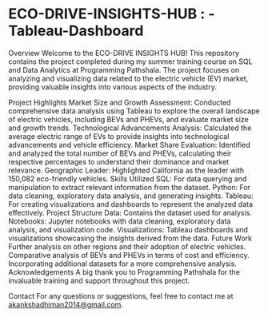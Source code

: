 # ECO-DRIVE-INSIGHTS-HUB : -Tableau-Dashboard
 
Overview
Welcome to the ECO-DRIVE INSIGHTS HUB! This repository contains the project completed during my summer training course on SQL and Data Analytics at Programming Pathshala. The project focuses on analyzing and visualizing data related to the electric vehicle (EV) market, providing valuable insights into various aspects of the industry.

Project Highlights
Market Size and Growth Assessment: Conducted comprehensive data analysis using Tableau to explore the overall landscape of electric vehicles, including BEVs and PHEVs, and evaluate market size and growth trends.
Technological Advancements Analysis: Calculated the average electric range of EVs to provide insights into technological advancements and vehicle efficiency.
Market Share Evaluation: Identified and analyzed the total number of BEVs and PHEVs, calculating their respective percentages to understand their dominance and market relevance.
Geographic Leader: Highlighted California as the leader with 150,082 eco-friendly vehicles.
Skills Utilized
SQL: For data querying and manipulation to extract relevant information from the dataset.
Python: For data cleaning, exploratory data analysis, and generating insights.
Tableau: For creating visualizations and dashboards to represent the analyzed data effectively.
Project Structure
Data: Contains the dataset used for analysis.
Notebooks: Jupyter notebooks with data cleaning, exploratory data analysis, and visualization code.
Visualizations: Tableau dashboards and visualizations showcasing the insights derived from the data.
Future Work
Further analysis on other regions and their adoption of electric vehicles.
Comparative analysis of BEVs and PHEVs in terms of cost and efficiency.
Incorporating additional datasets for a more comprehensive analysis.
Acknowledgements
A big thank you to Programming Pathshala for the invaluable training and support throughout this project.

Contact
For any questions or suggestions, feel free to contact me at akankshadhiman2014@gmail.com.
